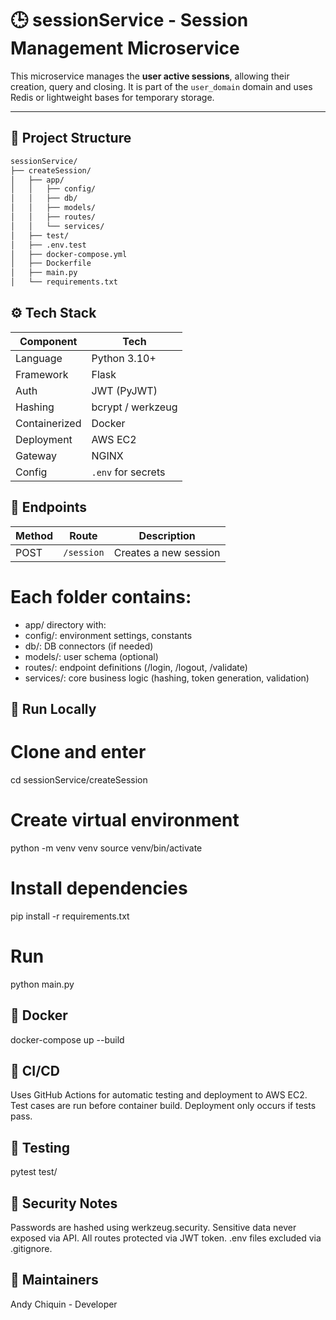 # 🕒 sessionService - Session Management Microservice

This microservice manages the **user active sessions**, allowing their creation, query and closing. It is part of the `user_domain` domain and uses Redis or lightweight bases for temporary storage.

---

## 🧩 Project Structure

```bash
sessionService/
├── createSession/
│   ├── app/
│   │   ├── config/      
│   │   ├── db/           
│   │   ├── models/       
│   │   ├── routes/      
│   │   └── services/    
│   ├── test/             
│   ├── .env.test        
│   ├── docker-compose.yml
│   ├── Dockerfile
│   ├── main.py
│   └── requirements.txt


```

## ⚙️ Tech Stack
| Component     | Tech               |
| ------------- | ------------------ |
| Language      | Python 3.10+       |
| Framework     | Flask              |
| Auth          | JWT (PyJWT)        |
| Hashing       | bcrypt / werkzeug  |
| Containerized | Docker             |
| Deployment    | AWS EC2            |
| Gateway       | NGINX              |
| Config        | `.env` for secrets |

## 📡 Endpoints
| Method | Route           | Description                  |
| ------ | --------------- | ---------------------------- |
| POST   | `/session`      | Creates a new session        |

# Each folder contains:

- app/ directory with:
- config/: environment settings, constants
- db/: DB connectors (if needed)
- models/: user schema (optional)
- routes/: endpoint definitions (/login, /logout, /validate)
- services/: core business logic (hashing, token generation, validation)


## 🚀 Run Locally
# Clone and enter
cd sessionService/createSession

# Create virtual environment
python -m venv venv
source venv/bin/activate

# Install dependencies
pip install -r requirements.txt

# Run
python main.py

## 🐳 Docker
docker-compose up --build

## 🔄 CI/CD
Uses GitHub Actions for automatic testing and deployment to AWS EC2.
Test cases are run before container build.
Deployment only occurs if tests pass.

## 🧪 Testing
pytest test/

## 🔐 Security Notes
Passwords are hashed using werkzeug.security.
Sensitive data never exposed via API.
All routes protected via JWT token.
.env files excluded via .gitignore.

## 🧠 Maintainers
Andy Chiquin - Developer 